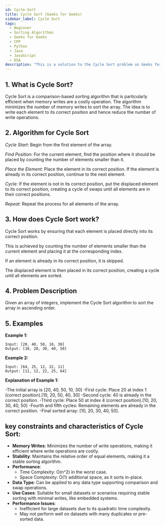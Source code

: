 ```yaml
---
id: Cycle-Sort
title: Cycle Sort (Geeks for Geeks)
sidebar_label: Cycle Sort
tags:
  - Beginner
  - Sorting Algorithms
  - Geeks for Geeks
  - CPP
  - Python
  - Java
  - JavaScript
  - DSA
description: "This is a solution to the Cycle Sort problem on Geeks for Geeks."
---
```


## 1. What is Cycle Sort?

Cycle Sort is a comparison-based sorting algorithm that is particularly efficient when memory writes are a costly operation. The algorithm minimizes the number of memory writes to sort the array. The idea is to write each element to its correct position and hence reduce the number of write operations.

## 2. Algorithm for Cycle Sort

*Cycle Start:* Begin from the first element of the array.

*Find Position:* For the current element, find the position where it should be placed by counting the number of elements smaller than it.

*Place the Element:* Place the element in its correct position. If the element is already in its correct position, continue to the next element.

*Cycle:* If the element is not in its correct position, put the displaced element to its correct position, creating a cycle of swaps until all elements are in their correct positions.

*Repeat:* Repeat the process for all elements of the array.

## 3. How does Cycle Sort work?

Cycle Sort works by ensuring that each element is placed directly into its correct position.

This is achieved by counting the number of elements smaller than the current element and placing it at the corresponding index.

If an element is already in its correct position, it is skipped.

The displaced element is then placed in its correct position, creating a cycle until all elements are sorted.

## 4. Problem Description

Given an array of integers, implement the Cycle Sort algorithm to sort the array in ascending order.


## 5. Examples

**Example 1:**
```
Input: [20, 40, 50, 10, 30]
Output: [10, 20, 30, 40, 50]
```
**Example 2:**
```
Input: [64, 25, 12, 22, 11]
Output: [11, 12, 22, 25, 64]
```

**Explanation of Example 1:**

-The initial array is [20, 40, 50, 10, 30]
-First cycle: Place 20 at index 1 (correct position).[10, 20, 50, 40, 30]
-Second cycle: 40 is already in the correct position.
-Third cycle: Place 50 at index 4 (correct position).[10, 20, 30, 40, 50]
-Fourth and fifth cycles: Remaining elements are already in the correct position.
-Final sorted array: [10, 20, 30, 40, 50].

## key constraints and characteristics of Cycle Sort:

- **Memory Writes**: Minimizes the number of write operations, making it efficient where write operations are costly.
- **Stability**: Maintains the relative order of equal elements, making it a stable sorting algorithm.
- **Performance**:
  - Time Complexity: O(n^2) in the worst case.
  - Space Complexity: O(1) additional space, as it sorts in-place.
- **Data Type**: Can be applied to any data type supporting comparison and swap operations.
- **Use Cases**: Suitable for small datasets or scenarios requiring stable sorting with minimal writes, like embedded systems.
- **Performance Issues**: 
  - Inefficient for large datasets due to its quadratic time complexity.
  - May not perform well on datasets with many duplicates or pre-sorted data.
 

